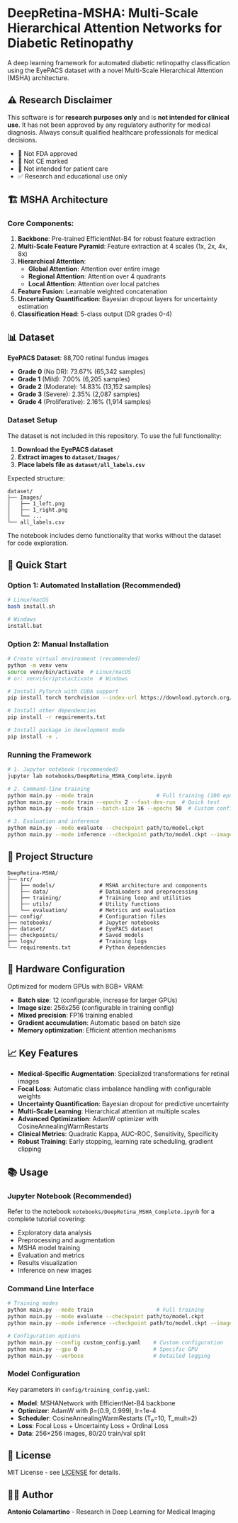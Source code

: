 # DeepRetina-MSHA: Multi-Scale Hierarchical Attention Networks for Diabetic Retinopathy

A deep learning framework for automated diabetic retinopathy classification using the EyePACS dataset with a novel Multi-Scale Hierarchical Attention (MSHA) architecture.

## ⚠️ Research Disclaimer

This software is for **research purposes only** and is **not intended for clinical use**. 
It has not been approved by any regulatory authority for medical diagnosis. 
Always consult qualified healthcare professionals for medical decisions.

- 🚫 Not FDA approved
- 🚫 Not CE marked  
- 🚫 Not intended for patient care
- ✅ Research and educational use only

## 🏗️ MSHA Architecture

### Core Components:

1. **Backbone**: Pre-trained EfficientNet-B4 for robust feature extraction
2. **Multi-Scale Feature Pyramid**: Feature extraction at 4 scales (1x, 2x, 4x, 8x)
3. **Hierarchical Attention**:
   - **Global Attention**: Attention over entire image
   - **Regional Attention**: Attention over 4 quadrants  
   - **Local Attention**: Attention over local patches
4. **Feature Fusion**: Learnable weighted concatenation
5. **Uncertainty Quantification**: Bayesian dropout layers for uncertainty estimation
6. **Classification Head**: 5-class output (DR grades 0-4)

## 📊 Dataset

**EyePACS Dataset**: 88,700 retinal fundus images
- **Grade 0** (No DR): 73.67% (65,342 samples)
- **Grade 1** (Mild): 7.00% (6,205 samples)  
- **Grade 2** (Moderate): 14.83% (13,152 samples)
- **Grade 3** (Severe): 2.35% (2,087 samples)
- **Grade 4** (Proliferative): 2.16% (1,914 samples)

### Dataset Setup

The dataset is not included in this repository. To use the full functionality:

1. **Download the EyePACS dataset**
2. **Extract images to `dataset/Images/`**
3. **Place labels file as `dataset/all_labels.csv`**

Expected structure:
```
dataset/
├── Images/
│   ├── 1_left.png
│   ├── 1_right.png
│   └── ...
└── all_labels.csv
```

The notebook includes demo functionality that works without the dataset for code exploration.

## 🚀 Quick Start

### Option 1: Automated Installation (Recommended)
```bash
# Linux/macOS
bash install.sh

# Windows
install.bat
```

### Option 2: Manual Installation
```bash
# Create virtual environment (recommended)
python -m venv venv
source venv/bin/activate  # Linux/macOS
# or: venv\Scripts\activate  # Windows

# Install PyTorch with CUDA support
pip install torch torchvision --index-url https://download.pytorch.org/whl/cu121

# Install other dependencies
pip install -r requirements.txt

# Install package in development mode
pip install -e .
```

### Running the Framework
```bash
# 1. Jupyter notebook (recommended)
jupyter lab notebooks/DeepRetina_MSHA_Complete.ipynb

# 2. Command-line training
python main.py --mode train                    # Full training (100 epochs)
python main.py --mode train --epochs 2 --fast-dev-run  # Quick test
python main.py --mode train --batch-size 16 --epochs 50  # Custom config

# 3. Evaluation and inference
python main.py --mode evaluate --checkpoint path/to/model.ckpt
python main.py --mode inference --checkpoint path/to/model.ckpt --image path/to/image.png
```

## 📁 Project Structure

```
DeepRetina-MSHA/
├── src/
│   ├── models/              # MSHA architecture and components
│   ├── data/                # DataLoaders and preprocessing
│   ├── training/            # Training loop and utilities
│   ├── utils/               # Utility functions
│   └── evaluation/          # Metrics and evaluation
├── config/                  # Configuration files
├── notebooks/               # Jupyter notebooks
├── dataset/                 # EyePACS dataset
├── checkpoints/             # Saved models
├── logs/                    # Training logs
└── requirements.txt         # Python dependencies
```

## 🔧 Hardware Configuration

Optimized for modern GPUs with 8GB+ VRAM:
- **Batch size**: 12 (configurable, increase for larger GPUs)
- **Image size**: 256x256 (configurable in training config)
- **Mixed precision**: FP16 training enabled
- **Gradient accumulation**: Automatic based on batch size
- **Memory optimization**: Efficient attention mechanisms

## 📈 Key Features

- **Medical-Specific Augmentation**: Specialized transformations for retinal images
- **Focal Loss**: Automatic class imbalance handling with configurable weights
- **Uncertainty Quantification**: Bayesian dropout for predictive uncertainty
- **Multi-Scale Learning**: Hierarchical attention at multiple scales
- **Advanced Optimization**: AdamW optimizer with CosineAnnealingWarmRestarts
- **Clinical Metrics**: Quadratic Kappa, AUC-ROC, Sensitivity, Specificity
- **Robust Training**: Early stopping, learning rate scheduling, gradient clipping

## 📚 Usage

### Jupyter Notebook (Recommended)
Refer to the notebook `notebooks/DeepRetina_MSHA_Complete.ipynb` for a complete tutorial covering:
- Exploratory data analysis
- Preprocessing and augmentation
- MSHA model training
- Evaluation and metrics
- Results visualization
- Inference on new images

### Command Line Interface
```bash
# Training modes
python main.py --mode train                    # Full training
python main.py --mode evaluate --checkpoint path/to/model.ckpt
python main.py --mode inference --checkpoint path/to/model.ckpt --image path/to/image.png

# Configuration options
python main.py --config custom_config.yaml    # Custom configuration
python main.py --gpu 0                        # Specific GPU
python main.py --verbose                      # Detailed logging
```

### Model Configuration
Key parameters in `config/training_config.yaml`:
- **Model**: MSHANetwork with EfficientNet-B4 backbone
- **Optimizer**: AdamW with β=(0.9, 0.999), lr=1e-4
- **Scheduler**: CosineAnnealingWarmRestarts (T₀=10, T_mult=2)
- **Loss**: Focal Loss + Uncertainty Loss + Ordinal Loss
- **Data**: 256×256 images, 80/20 train/val split

## 📄 License

MIT License - see [LICENSE](LICENSE) for details.

## 👨‍💻 Author

**Antonio Colamartino** - Research in Deep Learning for Medical Imaging